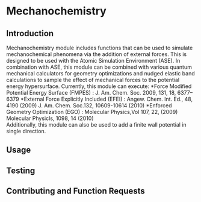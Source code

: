# Mechanochemistry

## Introduction
Mechanochemistry module includes functions that can be used to simulate mechanochemical phenomena via the addition of external forces.
This is designed to be used with the Atomic Simulation Environment (ASE). In combination with ASE, this module can be combined with various quantum mechanical calculators for geometry optimizations and nudged elastic band calculations to sample the effect of mechanical forces to the potential energy hypersurface. Currently, this module can execute:
	            *Force Modified Potential Energy Surface (FMPES) : J. Am. Chem. Soc. 2009, 131, 18, 6377–6379
	            *External Force Explicitly Included (EFEI) : Angew. Chem. Int. Ed., 48, 4190 (2009)
		                          J. Am. Chem. Soc.132, 10609-10614 (2010)
		    *Enforced Geometry Optimization (EGO) :   Molecular Physics,Vol 107, 22, (2009)
		                          Molecular Physicls, 1098, 14 (2010)  
Additionally, this module can also be used to add a finite wall potential in single direction.

## Usage

## Testing

## Contributing and Function Requests
